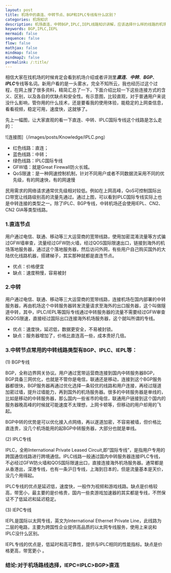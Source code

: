 ```yaml
---
layout: post
title: 机场中的直连、中转节点、BGP和IPLC专线有什么区别？
categories: 机场知识
description: 机场直连，中转BGP,IPLC,IEPL线路知识讲解，应该选择什么样的线路的机场能满足用户的使用需求，不花冤枉钱
keywords: BGP,IPLC,IEPL
mermaid: false
sequence: false
flow: false
mathjax: false
mindmap: false
mindmap2: false
permalink: /:title/
---
```

相信大家在找机场的时候肯定会看到机场介绍或者评测里***直连***、***中转***、***BGP***、***IPLC***专线等名词。新用户看的是一头雾水，完全不知所云，我也经历过这个过程，在网上搜了很多资料，精简汇总了一下，下面介绍比较一下这些连接方式的含义、区别，以及各自的优缺点和安全性。有示意图，比较直观，对于普通用户来说没什么影响，管你用的什么技术，还是要看我的使用体验，能稳定的上网查信息，看看视频，稳定可用，速度快，这就够了。

先上一幅图，让大家直观的看一下直连、中转、IPLC国际专线这个线路是怎么走的：

![连接图]（/images/posts/Knowledge/IPLC.png）

* 红色线路：直连；
* 蓝色线路：中转；
* 绿色线路：IPLC国际专线
* GFW墙：就是Great Firewall防火长城。
* QoS限速：是一种网速控制机制，针对不同用户或者不同数据流采用不同的优先级，有的网速快，有的网速慢

民用需求的网络请求通常优先级相对较低。例如在上网高峰，QoS可控制国际出口带宽让线路级别高的流量先通过。通过上图，可以看到IPLC国际专线实际上也是中转连接的类型之一。除了IPLC、BGP专线，中转机场还会使用IEPL、CN2、CN2 GIA等类型线路。

### 1.直连节点

用户通过电信、联通、移动等三大运营商的宽带线路，使用加密混淆流量等方式骗过GFW墙审查，流量经过GFW防火墙，经过QOS国际限速出口，链接到海外的机场落地服务器，通过这个落地服务器，然后访问外网，有些用户自己购买国外的大陆优化线路机器，搭建梯子，其实那种就都是直连节点。

* 优点：价格便宜
* 缺点：速度稍慢，容易被封

### 2.中转

用户通过电信、联通、移动等三大运营商的宽带线路，连接机场在国内部署的中转服务器，再由机场这个中转服务器转发流量请求至海外的出口服务器，这个叫做隧道中转，其中，IPLC/IEPL等国际专线通过中转服务器的流量不需要经过GFW审查和QOS限速，直接经过国际出口连接海外机场服务器，这个就叫所谓的专线。

* 优点：速度快，延迟低，数据更安全，不易被封锁。
* 缺点：服务器增加了，价格比直连高一些，成本贵好几倍。

### 3.中转节点常用的中转线路类型有BGP、IPLC、IEPL等：

(1) BGP专线

BGP，全称边界网关协议。用户通过宽带运营商连接到国内中转服务器BGP，BGP具备三网优化，也就是不管你是电信，联通还是移动，连接到这个BGP服务器都很快，BGP服务器再通过优化选择一条较优的线路和用户连接，再经过隧道加密过墙，提升过墙能力，再到国外的机场服务器。很多的中转服务器是单线的，比如是移动的中转服务器，那么国内一些省市的电信，联通用户链接到这个国内的服务器晚高峰的时候就可能速度不太理想，上网卡顿等，但移动的用户却用的飞起。

BGP中转的优势是可以优化接入点网络，再以遂道加密，不容易被墙，但价格比直连贵，没几个机场能用的起BGP中转服务器，大部分也就是单线。

(2) IPLC专线

IPLC，全称International Private Leased Circuit,即“国际专线”，是指用户专用的跨国通信线路进行跨境通信。IPLC线路一般通过国内中转服务器连接IPLC专线，不必经过GFW防火墙和QOS国际限速出口，直接连接海外机场服务器。通常都是从香港出，深港专线，也有一条沪日专线，上海到日本的，但是流量基本是天价，没几个用得起。

IPLC专线的优点是延迟低，速度快，一般作为视频和游戏线路。缺点是价格较高，带宽小，最主要的是价格贵，国内一些卖游戏加速器的其实都是专线，不然保证不了低延迟和延迟稳定。

(3) IEPC专线

IEPL是国际以太网专线，英文为International Ethernet Private Line，此线路为二层的电路，主要为跨国性企业提供高品质的以太网专线服务，使用上来说和IPLC没什么区别。

IEPL专线的优点是，低延时和高可靠性，提供与IPLC相同的性能指标。缺点是价格更高，带宽更小 。

### 结论:对于机场路线选择，IEPC=IPLC>BGP>直连

